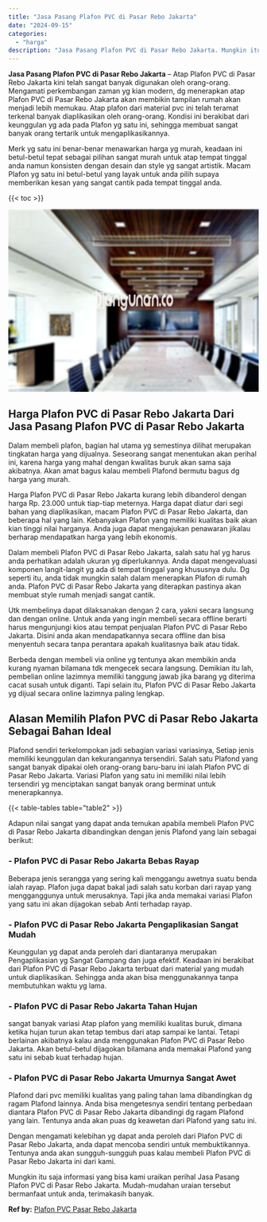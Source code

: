 ```yaml
---
title: "Jasa Pasang Plafon PVC di Pasar Rebo Jakarta"
date: "2024-09-15"
categories: 
  - "harga"
description: "Jasa Pasang Plafon PVC di Pasar Rebo Jakarta. Mungkin itu saja informasi yang bisa kami uraikan perihal Jasa Pasang Plafon PVC di Pasar Rebo Jakarta. Mudah-m..."
---
```


**Jasa Pasang Plafon PVC di Pasar Rebo Jakarta** – Atap Plafon PVC di Pasar Rebo Jakarta kini telah sangat banyak digunakan oleh orang-orang. Mengamati perkembangan zaman yg kian modern, dg menerapkan atap Plafon PVC di Pasar Rebo Jakarta akan membikin tampilan rumah akan menjadi lebih memukau. Atap plafon dari material pvc ini telah teramat terkenal banyak diaplikasikan oleh orang-orang. Kondisi ini berakibat dari keunggulan yg ada pada Plafon yg satu ini, sehingga membuat sangat banyak orang tertarik untuk mengaplikasikannya.

Merk yg satu ini benar-benar menawarkan harga yg murah, keadaan ini betul-betul tepat sebagai pilihan sangat murah untuk atap tempat tinggal anda namun konsisten dengan desain dan style yg sangat artistik. Macam Plafon yg satu ini betul-betul yang layak untuk anda pilih supaya memberikan kesan yang sangat cantik pada tempat tinggal anda.

{{< toc >}}

![Jasa Pasang Plafon PVC di Pasar Rebo Jakarta](/images/flafond-pvc-murah13.png)

## Harga Plafon PVC di Pasar Rebo Jakarta Dari Jasa Pasang Plafon PVC di Pasar Rebo Jakarta

Dalam membeli plafon, bagian hal utama yg semestinya dilihat merupakan tingkatan harga yang dijualnya. Seseorang sangat menentukan akan perihal ini, karena harga yang mahal dengan kwalitas buruk akan sama saja akibatnya. Akan amat bagus kalau membeli Plafond bermutu bagus dg harga yang murah.

Harga Plafon PVC di Pasar Rebo Jakarta kurang lebih dibanderol dengan harga Rp. 23.000 untuk tiap-tiap meternya. Harga dapat diatur dari segi bahan yang diaplikasikan, macam Plafon PVC di Pasar Rebo Jakarta, dan beberapa hal yang lain. Kebanyakan Plafon yang memiliki kualitas baik akan kian tinggi nilai harganya. Anda juga dapat mengajukan penawaran jikalau berharap mendapatkan harga yang lebih ekonomis.

Dalam membeli Plafon PVC di Pasar Rebo Jakarta, salah satu hal yg harus anda perhatikan adalah ukuran yg diperlukannya. Anda dapat mengevaluasi komponen langit-langit yg ada di tempat tinggal yang khususnya dulu. Dg seperti itu, anda tidak mungkin salah dalam menerapkan Plafon di rumah anda. Plafon PVC di Pasar Rebo Jakarta yang diterapkan pastinya akan membuat style rumah menjadi sangat cantik.

Utk membelinya dapat dilaksanakan dengan 2 cara, yakni secara langsung dan dengan online. Untuk anda yang ingin membeli secara offline berarti harus mengunjungi kios atau tempat penjualan Plafon PVC di Pasar Rebo Jakarta. Disini anda akan mendapatkannya secara offline dan bisa menyentuh secara tanpa perantara apakah kualitasnya baik atau tidak.

Berbeda dengan membeli via online yg tentunya akan membikin anda kurang nyaman bilamana tdk mengecek secara langsung. Demikian itu lah, pembelian online lazimnya memiliki tanggung jawab jika barang yg diterima cacat susah untuk diganti. Tapi selain itu, Plafon PVC di Pasar Rebo Jakarta yg dijual secara online lazimnya paling lengkap.

## Alasan Memilih Plafon PVC di Pasar Rebo Jakarta Sebagai Bahan Ideal

Plafond sendiri terkelompokan jadi sebagian variasi variasinya, Setiap jenis memiliki keunggulan dan kekurangannya tersendiri. Salah satu Plafond yang sangat banyak dipakai oleh orang-orang baru-baru ini ialah Plafon PVC di Pasar Rebo Jakarta. Variasi Plafon yang satu ini memiliki nilai lebih tersendiri yg menciptakan sangat banyak orang berminat untuk menerapkannya.

{{< table-tables table="table2" >}}

Adapun nilai sangat yang dapat anda temukan apabila membeli Plafon PVC di Pasar Rebo Jakarta dibandingkan dengan jenis Plafond yang lain sebagai berikut:

### \- Plafon PVC di Pasar Rebo Jakarta Bebas Rayap

Beberapa jenis serangga yang sering kali menggangu awetnya suatu benda ialah rayap. Plafon juga dapat bakal jadi salah satu korban dari rayap yang mengganggunya untuk merusaknya. Tapi jika anda memakai variasi Plafon yang satu ini akan dijagokan sebab Anti terhadap rayap.

### \- Plafon PVC di Pasar Rebo Jakarta Pengaplikasian Sangat Mudah

Keunggulan yg dapat anda peroleh dari diantaranya merupakan Pengaplikasian yg Sangat Gampang dan juga efektif. Keadaan ini berakibat dari Plafon PVC di Pasar Rebo Jakarta terbuat dari material yang mudah untuk diaplikasikan. Sehingga anda akan bisa menggunakannya tanpa membutuhkan waktu yg lama.

### \- Plafon PVC di Pasar Rebo Jakarta Tahan Hujan

sangat banyak variasi Atap plafon yang memiliki kualitas buruk, dimana ketika hujan turun akan tetap tembus dari atap sampai ke lantai. Tetapi berlainan akibatnya kalau anda menggunakan Plafon PVC di Pasar Rebo Jakarta. Akan betul-betul dijagokan bilamana anda memakai Plafond yang satu ini sebab kuat terhadap hujan.

### \- Plafon PVC di Pasar Rebo Jakarta Umurnya Sangat Awet

Plafond dari pvc memiliki kualitas yang paling tahan lama dibandingkan dg ragam Plafond lainnya. Anda bisa mengetesnya sendiri tentang perbedaan diantara Plafon PVC di Pasar Rebo Jakarta dibandingi dg ragam Plafond yang lain. Tentunya anda akan puas dg keawetan dari Plafond yang satu ini.

Dengan mengamati kelebihan yg dapat anda peroleh dari Plafon PVC di Pasar Rebo Jakarta, anda dapat mencoba sendiri untuk membuktikannya. Tentunya anda akan sungguh-sungguh puas kalau membeli Plafon PVC di Pasar Rebo Jakarta ini dari kami.

Mungkin itu saja informasi yang bisa kami uraikan perihal Jasa Pasang Plafon PVC di Pasar Rebo Jakarta. Mudah-mudahan uraian tersebut bermanfaat untuk anda, terimakasih banyak.

**Ref by:** [Plafon PVC Pasar Rebo Jakarta](https://id.wikipedia.org/wiki/Plafon)
